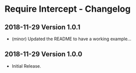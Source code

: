 # Require Intercept - Changelog

## 2018-11-29 Version 1.0.1

* (minor) Updated the README to have a working example...

## 2018-11-29 Version 1.0.0

* Initial Release.